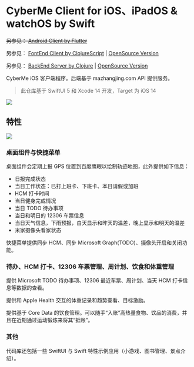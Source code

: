 # CyberMe Client for iOS、iPadOS & watchOS by Swift

<del>另参见： [Android Client by Flutter](https://github.com/corkine/cyberMeFlutter)</del>

另参见： [FontEnd Client by ClojureScript](https://github.com/corkine/cyberMe) | [OpenSource Version](https://github.com/corkine/OpenCyberMe)

另参见： [BackEnd Server by Clojure](https://github.com/corkine/cyberMe) | [OpenSource Version](https://github.com/corkine/OpenCyberMe)

CyberMe iOS 客户端程序。后端基于 mazhangjing.com API 提供服务。

> 此仓库基于 SwiftUI 5 和 Xcode 14 开发，Target 为 iOS 14

![](https://static2.mazhangjing.com/cyber/202210/53c2bcf4_图片.png)

## 特性

![](https://static2.mazhangjing.com/20221124/2cf8_Snipaste_2022-11-24_10-20-21.png)

### 桌面组件与快捷菜单

桌面组件会定期上报 GPS 位置到百度鹰眼以绘制轨迹地图，此外提供如下信息：

- 日报完成状态
- 当日工作状态：已打上班卡、下班卡、本日请假或加班
- HCM 打卡时间
- 当日健身完成情况
- 当日 TODO 待办事项
- 当日和明日的 12306 车票信息
- 当日天气信息，下雨预报，白天显示和昨天的温差，晚上显示和明天的温差 
- 米家摄像头看家状态

快捷菜单提供同步 HCM、同步 Microsoft Graph(TODO)、摄像头开启和关闭功能。

### 待办、HCM 打卡、12306 车票管理、周计划、饮食和体重管理

提供 Microsoft TODO 待办事项、12306 最近车票、周计划、当天 HCM 打卡信息等数据的查看。

提供和 Apple Health 交互的体重记录和趋势查看、目标激励。

提供基于 Core Data 的饮食管理。可以随手“入账”高热量食物、饮品的消费，并且在近期通过运动锻炼来将其“抵账”。

### 其他

代码库还包括一些 SwiftUI 与 Swift 特性示例应用（小游戏、图书管理、景点介绍）。
